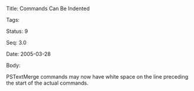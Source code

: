 Title:  Commands Can Be Indented

Tags:   

Status: 9

Seq:    3.0

Date:   2005-03-28

Body:

PSTextMerge commands may now have white space on the line preceding the start of the actual commands.
